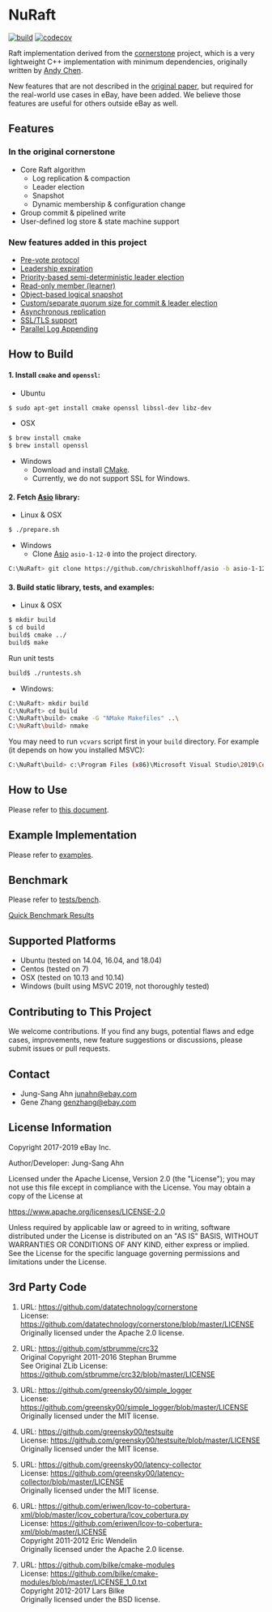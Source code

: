 
NuRaft
======

[![build](https://github.com/eBay/NuRaft/workflows/build/badge.svg)](https://github.com/eBay/NuRaft/actions)
[![codecov](https://codecov.io/gh/eBay/NuRaft/branch/master/graph/badge.svg)](https://codecov.io/gh/eBay/NuRaft)

Raft implementation derived from the [cornerstone](https://github.com/datatechnology/cornerstone) project, which is a very lightweight C++ implementation with minimum dependencies, originally written by [Andy Chen](https://github.com/andy-yx-chen).

New features that are not described in the [original paper](https://raft.github.io/raft.pdf), but required for the real-world use cases in eBay, have been added. We believe those features are useful for others outside eBay as well.


Features
--------
### In the original cornerstone ###
* Core Raft algorithm
    * Log replication & compaction
    * Leader election
    * Snapshot
    * Dynamic membership & configuration change
* Group commit & pipelined write
* User-defined log store & state machine support

### New features added in this project ###
* [Pre-vote protocol](docs/prevote_protocol.md)
* [Leadership expiration](docs/leadership_expiration.md)
* [Priority-based semi-deterministic leader election](docs/leader_election_priority.md)
* [Read-only member (learner)](docs/readonly_member.md)
* [Object-based logical snapshot](docs/snapshot_transmission.md)
* [Custom/separate quorum size for commit & leader election](docs/custom_quorum_size.md)
* [Asynchronous replication](docs/async_replication.md)
* [SSL/TLS support](docs/enabling_ssl.md)
* [Parallel Log Appending](docs/parallel_log_appending.md)


How to Build
------------
#### 1. Install `cmake` and `openssl`: ####

* Ubuntu
```sh
$ sudo apt-get install cmake openssl libssl-dev libz-dev
```

* OSX
```sh
$ brew install cmake
$ brew install openssl
```
* Windows
    * Download and install [CMake](https://cmake.org/download/).
    * Currently, we do not support SSL for Windows.

#### 2. Fetch [Asio](https://github.com/chriskohlhoff/asio) library: ####

* Linux & OSX
```sh
$ ./prepare.sh
```
* Windows
    * Clone [Asio](https://github.com/chriskohlhoff/asio) `asio-1-12-0`
      into the project directory.
```sh
C:\NuRaft> git clone https://github.com/chriskohlhoff/asio -b asio-1-12-0
```

#### 3. Build static library, tests, and examples: ####

* Linux & OSX
```sh
$ mkdir build
$ cd build
build$ cmake ../
build$ make
```

Run unit tests
```sh
build$ ./runtests.sh
```

* Windows:
```sh
C:\NuRaft> mkdir build
C:\NuRaft> cd build
C:\NuRaft\build> cmake -G "NMake Makefiles" ..\
C:\NuRaft\build> nmake
```

You may need to run `vcvars` script first in your `build` directory. For example (it depends on how you installed MSVC):
```sh
C:\NuRaft\build> c:\Program Files (x86)\Microsoft Visual Studio\2019\Community\VC\Auxiliary\Build\vcvars64.bat
```


How to Use
----------
Please refer to [this document](./docs/how_to_use.md).


Example Implementation
-----------------------
Please refer to [examples](./examples).


Benchmark
---------
Please refer to [tests/bench](./tests/bench).

[Quick Benchmark Results](./docs/bench_results.md)


Supported Platforms
-------------------
* Ubuntu (tested on 14.04, 16.04, and 18.04)
* Centos (tested on 7)
* OSX (tested on 10.13 and 10.14)
* Windows (built using MSVC 2019, not thoroughly tested)


Contributing to This Project
----------------------------
We welcome contributions. If you find any bugs, potential flaws and edge cases, improvements, new feature suggestions or discussions, please submit issues or pull requests.


Contact
-------
* Jung-Sang Ahn <junahn@ebay.com>
* Gene Zhang <genzhang@ebay.com>


License Information
--------------------
Copyright 2017-2019 eBay Inc.

Author/Developer: Jung-Sang Ahn

Licensed under the Apache License, Version 2.0 (the "License"); you may not use this file except in compliance with the License. You may obtain a copy of the License at

https://www.apache.org/licenses/LICENSE-2.0

Unless required by applicable law or agreed to in writing, software distributed under the License is distributed on an "AS IS" BASIS, WITHOUT WARRANTIES OR CONDITIONS OF ANY KIND, either express or implied. See the License for the specific language governing permissions and limitations under the License.


3rd Party Code
--------------
1. URL: https://github.com/datatechnology/cornerstone<br>
License: https://github.com/datatechnology/cornerstone/blob/master/LICENSE<br>
Originally licensed under the Apache 2.0 license.

2. URL: https://github.com/stbrumme/crc32<br>
Original Copyright 2011-2016 Stephan Brumme<br>
See Original ZLib License: https://github.com/stbrumme/crc32/blob/master/LICENSE

3. URL: https://github.com/greensky00/simple_logger<br>
License: https://github.com/greensky00/simple_logger/blob/master/LICENSE<br>
Originally licensed under the MIT license.

4. URL: https://github.com/greensky00/testsuite<br>
License: https://github.com/greensky00/testsuite/blob/master/LICENSE<br>
Originally licensed under the MIT license.

5. URL: https://github.com/greensky00/latency-collector<br>
License: https://github.com/greensky00/latency-collector/blob/master/LICENSE<br>
Originally licensed under the MIT license.

6. URL: https://github.com/eriwen/lcov-to-cobertura-xml/blob/master/lcov_cobertura/lcov_cobertura.py<br>
License: https://github.com/eriwen/lcov-to-cobertura-xml/blob/master/LICENSE<br>
Copyright 2011-2012 Eric Wendelin<br>
Originally licensed under the Apache 2.0 license.

7. URL: https://github.com/bilke/cmake-modules<br>
License: https://github.com/bilke/cmake-modules/blob/master/LICENSE_1_0.txt<br>
Copyright 2012-2017 Lars Bilke<br>
Originally licensed under the BSD license.
